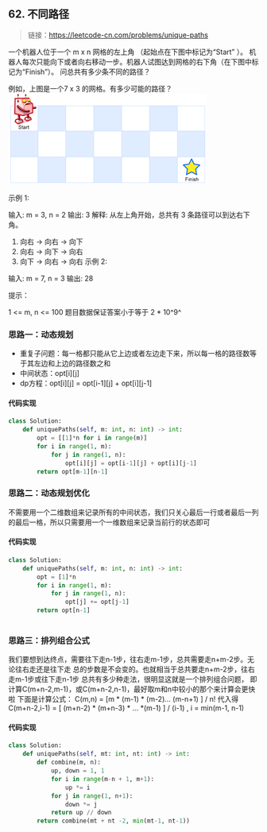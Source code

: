 ## 62. 不同路径
>链接：https://leetcode-cn.com/problems/unique-paths

一个机器人位于一个 m x n 网格的左上角 （起始点在下图中标记为“Start” ）。
机器人每次只能向下或者向右移动一步。机器人试图达到网格的右下角（在下图中标记为“Finish”）。
问总共有多少条不同的路径？



例如，上图是一个7 x 3 的网格。有多少可能的路径？
![](../images/62_01.png)
 

示例 1:

输入: m = 3, n = 2
输出: 3
解释:
从左上角开始，总共有 3 条路径可以到达右下角。
1. 向右 -> 向右 -> 向下
2. 向右 -> 向下 -> 向右
3. 向下 -> 向右 -> 向右
示例 2:

输入: m = 7, n = 3
输出: 28
 

提示：

1 <= m, n <= 100
题目数据保证答案小于等于 2 * 10^9^

### 思路一：动态规划
- 重复子问题：每一格都只能从它上边或者左边走下来，所以每一格的路径数等于其左边和上边的路径数之和
- 中间状态：opt[i][j]
- dp方程：opt[i][j] = opt[i-1][j] + opt[i][j-1]

#### 代码实现
```python
class Solution:
    def uniquePaths(self, m: int, n: int) -> int:
        opt = [[1]*n for i in range(m)]
        for i in range(1, m):
            for j in range(1, n):
                opt[i][j] = opt[i-1][j] + opt[i][j-1]
        return opt[m-1][n-1]
```
### 思路二：动态规划优化
不需要用一个二维数组来记录所有的中间状态，我们只关心最后一行或者最后一列的最后一格，所以只需要用一个一维数组来记录当前行的状态即可

#### 代码实现
```python
class Solution:
    def uniquePaths(self, m: int, n: int) -> int:
        opt = [1]*n
        for i in range(1, m):
            for j in range(1, n):
                opt[j] += opt[j-1]
        return opt[n-1]
            
```
### 思路三：排列组合公式
我们要想到达终点，需要往下走n-1步，往右走m-1步，总共需要走n+m-2步。无论往右走还是往下走 总的步数是不会变的。也就相当于总共要走n+m-2步，往右走m-1步或往下走n-1步 总共有多少种走法，很明显这就是一个排列组合问题，
即计算C(m+n-2,m-1)，或C(m+n-2,n-1)，最好取m和n中较小的那个来计算会更快啦
下面是计算公式：
C(m,n) = [m * (m-1) * (m-2)*...* (m-n+1) ] / n!
代入得
C(m+n-2,i-1) = [ (m+n-2) * (m+n-3) * ... *(m-1) ] / (i-1) , i = min(m-1, n-1)

#### 代码实现
```python
class Solution:
    def uniquePaths(self, mt: int, nt: int) -> int:
        def combine(m, n):
            up, down = 1, 1
            for i in range(m-n + 1, m+1):
                up *= i
            for j in range(1, n+1):
                down *= j
            return up // down
        return combine(mt + nt -2, min(mt-1, nt-1))
```













